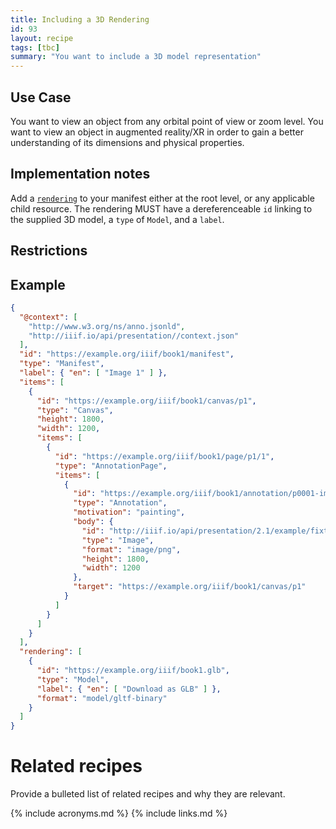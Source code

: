 ```yaml
---
title: Including a 3D Rendering
id: 93
layout: recipe
tags: [tbc]
summary: "You want to include a 3D model representation"
---
```



## Use Case

You want to view an object from any orbital point of view or zoom level.
You want to view an object in augmented reality/XR in order to gain a better understanding of its dimensions and physical properties.

## Implementation notes

Add a [`rendering`](https://iiif.io/api/presentation/3.0/#rendering) to your manifest either at the root level, or any applicable child resource.
The rendering MUST have a dereferenceable `id` linking to the supplied 3D model, a `type` of `Model`, and a `label`.

## Restrictions


## Example

```json
{
  "@context": [
    "http://www.w3.org/ns/anno.jsonld",
    "http://iiif.io/api/presentation//context.json"
  ],
  "id": "https://example.org/iiif/book1/manifest",
  "type": "Manifest",
  "label": { "en": [ "Image 1" ] },
  "items": [
    {
      "id": "https://example.org/iiif/book1/canvas/p1",
      "type": "Canvas",
      "height": 1800,
      "width": 1200,
      "items": [
        {
          "id": "https://example.org/iiif/book1/page/p1/1",
          "type": "AnnotationPage",
          "items": [
            {
              "id": "https://example.org/iiif/book1/annotation/p0001-image",
              "type": "Annotation",
              "motivation": "painting",
              "body": {
                "id": "http://iiif.io/api/presentation/2.1/example/fixtures/resources/page1-full.png",
                "type": "Image",
                "format": "image/png",
                "height": 1800,
                "width": 1200
              },
              "target": "https://example.org/iiif/book1/canvas/p1"
            }
          ]
        }
      ]
    }    
  ],
  "rendering": [
    {
      "id": "https://example.org/iiif/book1.glb",
      "type": "Model",
      "label": { "en": [ "Download as GLB" ] },
      "format": "model/gltf-binary"
    }
  ]
}
```

# Related recipes

Provide a bulleted list of related recipes and why they are relevant.


{% include acronyms.md %}
{% include links.md %}

